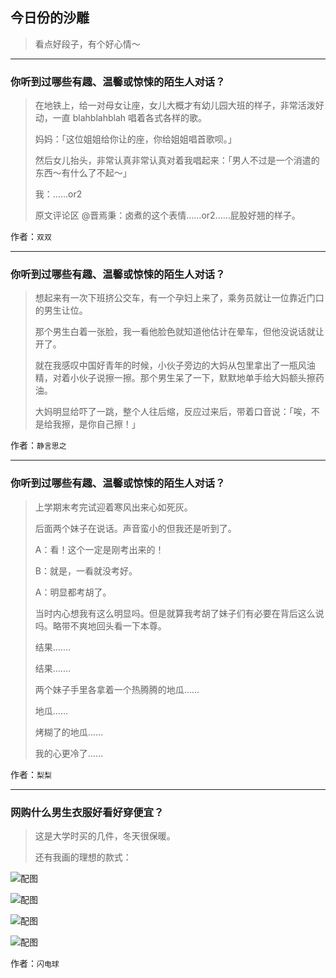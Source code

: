 ## 今日份的沙雕

> 看点好段子，有个好心情～


 
---

### 你听到过哪些有趣、温馨或惊悚的陌生人对话？

> 在地铁上，给一对母女让座，女儿大概才有幼儿园大班的样子，非常活泼好动，一直 blahblahblah 唱着各式各样的歌。
> 
> 妈妈：「这位姐姐给你让的座，你给姐姐唱首歌呗。」
> 
> 然后女儿抬头，非常认真非常认真对着我唱起来：「男人不过是一个消遣的东西～有什么了不起～」
> 
> 我：……or2
> 
> 原文评论区 @晋焉秉：卤煮的这个表情……or2……屁股好翘的样子。


作者：`双双`

---

### 你听到过哪些有趣、温馨或惊悚的陌生人对话？

> 想起来有一次下班挤公交车，有一个孕妇上来了，乘务员就让一位靠近门口的男生让位。
> 
> 那个男生白着一张脸，我一看他脸色就知道他估计在晕车，但他没说话就让开了。
> 
> 就在我感叹中国好青年的时候，小伙子旁边的大妈从包里拿出了一瓶风油精，对着小伙子说擦一擦。那个男生呆了一下，默默地单手给大妈额头擦药油。
> 
> 大妈明显给吓了一跳，整个人往后缩，反应过来后，带着口音说：「唉，不是给我擦，是你自己擦！」


作者：`静言思之`

---

### 你听到过哪些有趣、温馨或惊悚的陌生人对话？

> 上学期末考完试迎着寒风出来心如死灰。
> 
> 后面两个妹子在说话。声音蛮小的但我还是听到了。
> 
> A：看！这个一定是刚考出来的！
> 
> B：就是，一看就没考好。
> 
> A：明显都考胡了。
> 
> 当时内心想我有这么明显吗。但是就算我考胡了妹子们有必要在背后这么说吗。略带不爽地回头看一下本尊。
> 
> 结果.……
> 
> 结果.……
> 
> 两个妹子手里各拿着一个热腾腾的地瓜……
> 
> 地瓜……
> 
> 烤糊了的地瓜……
> 
> 我的心更冷了……


作者：`梨梨`

---

### 网购什么男生衣服好看好穿便宜？

> 这是大学时买的几件，冬天很保暖。
> 
> 还有我画的理想的款式：



![配图](http://pic2.zhimg.com/70/8f452ce829208cd0ec05a1a60c8f1c49_b.jpg)



![配图](http://pic4.zhimg.com/70/77aad9c2bccbb4efb3a90911f11bb427_b.jpg)



![配图](http://pic3.zhimg.com/70/6bb2011373e410a69486ec925fac5966_b.jpg)



![配图](http://pic1.zhimg.com/70/3bd89e57e2d5dead1534379aeb310fcc_b.jpg)


作者：`闪电球`